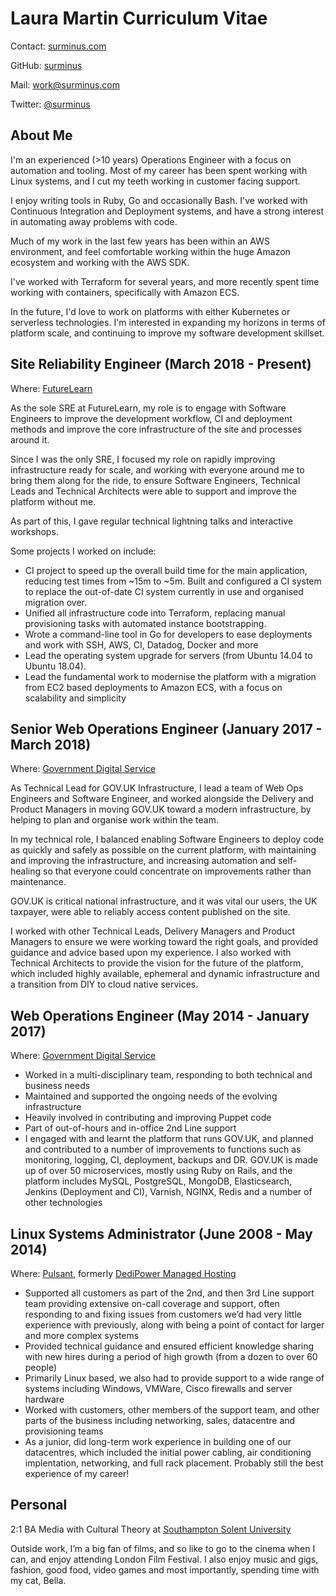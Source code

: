 # Laura Martin Curriculum Vitae

Contact: [surminus.com](https://www.surminus.com)

GitHub: [surminus](https://github.com/surminus)

Mail: [work@surminus.com](mailto:work@surminus.com)

Twitter: [@surminus](https://twitter.com/surminus)

## About Me

I'm an experienced (>10 years) Operations Engineer with a focus on automation
and tooling. Most of my career has been spent working with Linux systems, and I
cut my teeth working in customer facing support.

I enjoy writing tools in Ruby, Go and occasionally Bash. I've worked with
Continuous Integration and Deployment systems, and have a strong interest in
automating away problems with code.

Much of my work in the last few years has been within an AWS environment, and
feel comfortable working within the huge Amazon ecosystem and working with the
AWS SDK.

I've worked with Terraform for several years, and more recently spent time
working with containers, specifically with Amazon ECS.

In the future, I'd love to work on platforms with either Kubernetes or
serverless technologies. I'm interested in expanding my horizons in terms of
platform scale, and continuing to improve my software development skillset.

## Site Reliability Engineer (March 2018 - Present)

Where: [FutureLearn](https://www.futurelearn.com)

As the sole SRE at FutureLearn, my role is to engage with Software Engineers to
improve the development workflow, CI and deployment methods and improve the
core infrastructure of the site and processes around it.

Since I was the only SRE, I focused my role on rapidly improving infrastructure
ready for scale, and working with everyone around me to bring them along for
the ride, to ensure Software Engineers, Technical Leads and Technical
Architects were able to support and improve the platform without me.

As part of this, I gave regular technical lightning talks and interactive
workshops.

Some projects I worked on include:

* CI project to speed up the overall build time for the main application,
  reducing test times from ~15m to ~5m. Built and configured a CI system to
  replace the out-of-date CI system currently in use and organised migration
  over.
* Unified all infrastructure code into Terraform, replacing manual provisioning
  tasks with automated instance bootstrapping.
* Wrote a command-line tool in Go for developers to ease deployments and
  work with SSH, AWS, CI, Datadog, Docker and more
* Lead the operating system upgrade for servers (from Ubuntu 14.04 to Ubuntu
  18.04).
* Lead the fundamental work to modernise the platform with a migration from EC2
  based deployments to Amazon ECS, with a focus on scalability and simplicity

## Senior Web Operations Engineer (January 2017 - March 2018)

Where: [Government Digital Service](https://gds.blog.gov.uk/)

As Technical Lead for GOV.UK Infrastructure, I lead a team of Web Ops Engineers
and Software Engineer, and worked alongside the Delivery and Product Managers in
moving GOV.UK toward a modern infrastructure, by helping to plan and organise
work within the team.

In my technical role, I balanced enabling Software Engineers to deploy code as
quickly and safely as possible on the current platform, with maintaining and
improving the infrastructure, and increasing automation and self-healing so
that everyone could concentrate on improvements rather than maintenance.

GOV.UK is critical national infrastructure, and it was vital our users, the UK
taxpayer, were able to reliably access content published on the site.

I worked with other Technical Leads, Delivery Managers and Product Managers to
ensure we were working toward the right goals, and provided guidance and advice
based upon my experience. I also worked with Technical Architects to provide
the vision for the future of the platform, which included highly available,
ephemeral and dynamic infrastructure and a transition from DIY to cloud native
services.

## Web Operations Engineer (May 2014 - January 2017)

Where: [Government Digital Service](https://gds.blog.gov.uk/)

* Worked in a multi-disciplinary team, responding to both technical and business needs
* Maintained and supported the ongoing needs of the evolving infrastructure
* Heavily involved in contributing and improving Puppet code
* Part of out-of-hours and in-office 2nd Line support
* I engaged with and learnt the platform that runs GOV.UK, and planned and
  contributed to a number of improvements to functions such as monitoring,
  logging, CI, deployment, backups and DR.  GOV.UK is made up of over 50
  microservices, mostly using Ruby on Rails, and the platform includes MySQL,
  PostgreSQL, MongoDB, Elasticsearch, Jenkins (Deployment and CI), Varnish,
  NGINX, Redis and a number of other technologies

## Linux Systems Administrator (June 2008 - May 2014)

Where: [Pulsant](https://www.pulsant.com/), formerly [DediPower Managed Hosting](https://www.theregister.com/2011/10/04/lumison_acquires_dedipower/)

* Supported all customers as part of the 2nd, and then 3rd Line support team
  providing extensive on-call coverage and support, often responding to and
  fixing issues from customers we’d had very little experience with previously,
  along with being a point of contact for larger and more complex systems
* Provided technical guidance and ensured efficient knowledge sharing with new
  hires during a period of high growth (from a dozen to over 60 people)
* Primarily Linux based, we also had to provide support to a wide range of
  systems including Windows, VMWare, Cisco firewalls and server hardware
* Worked with customers, other members of the support team, and other parts of
  the business including networking, sales, datacentre and provisioning teams
* As a junior, did long-term work experience in building one of our
  datacentres, which included the initial power cabling, air conditioning
  implentation, networking, and full rack placement. Probably still the best
  experience of my career!

## Personal

2:1 BA Media with Cultural Theory at [Southampton Solent University](https://www.solent.ac.uk/)

Outside work, I’m a big fan of films, and so like to go to the cinema when I
can, and enjoy attending London Film Festival. I also enjoy music and gigs,
fashion, good food, video games and most importantly, spending time with my
cat, Bella.
